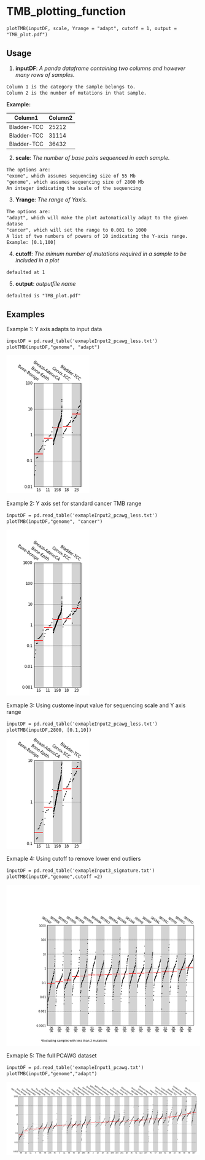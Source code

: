 # TMB_plotting_function

```
plotTMB(inputDF, scale, Yrange = "adapt", cutoff = 1, output = "TMB_plot.pdf")
```
## Usage

1. **inputDF**:  *A panda dataframe containing two columns and however many rows of samples.* 
```
Column 1 is the category the sample belongs to. 
Column 2 is the number of mutations in that sample.
```            
**Example:**

| Column1 | Column2 |
|-------------|-------|
| Bladder-TCC | 25212 |
| Bladder-TCC | 31114 |
| Bladder-TCC | 36432 |
    

2. **scale**:  *The number of base pairs sequenced in each sample.*
```
The options are: 
"exome", which assumes sequencing size of 55 Mb
"genome", which assumes sequencing size of 2800 Mb
An integer indicating the scale of the sequencing
```
3. **Yrange**:  *The range of Yaxis.*
```
The options are:
"adapt", which will make the plot automatically adapt to the given datase
"cancer", which will set the range to 0.001 to 1000
A list of two numbers of powers of 10 indicating the Y-axis range. Example: [0.1,100]
```
4. **cutoff**:  *The mimum number of mutations required in a sample to be included in a plot*
```
defaulted at 1
```
5. **output**:  *outputfile name*
```
defaulted is "TMB_plot.pdf"
```
## Examples
Example 1:  Y axis adapts to input data
```
inputDF = pd.read_table('exmapleInput2_pcawg_less.txt')
plotTMB(inputDF,"genome", "adapt")
```
![Alt text](plots/E1_adapt.png?raw=true "Example 1:Y axis adapts to input data")


Example 2:  Y axis set for standard cancer TMB range
```
inputDF = pd.read_table('exmapleInput2_pcawg_less.txt')
plotTMB(inputDF,"genome", "cancer")
```
![Alt text](plots/E1_cancer.png?raw=true "Example 2:Y axis set for standard cancer TMB")


Exmaple 3:  Using custome input value for sequencing scale and Y axis range
```
inputDF = pd.read_table('exmapleInput2_pcawg_less.txt')
plotTMB(inputDF,2800, [0.1,10])
```
![Alt text](plots/E1_list.png?raw=true "Exmaple 3: custome input value for sequencing scale and Y axis range")


Exmaple 4:  Using cutoff to remove lower end outliers
```
inputDF = pd.read_table('exmapleInput3_signature.txt')
plotTMB(inputDF,"genome",cutoff =2)
```
![Alt text](plots/E3_cutoff.png?raw=true "Exmaple 4: Cutoff")


Exmaple 5:  The full PCAWG dataset
```
inputDF = pd.read_table('exmapleInput1_pcawg.txt')
plotTMB(inputDF,"genome","adapt")
```
![Alt text](plots/E2_adapt.png?raw=true "Exmaple 5: full PCAWG dataset")
